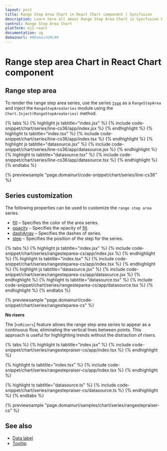 ```yaml
---
layout: post
title: Range Step Area Chart in React Chart component | Syncfusion
description: Learn here all about Range Step Area Chart in Syncfusion React Chart component of Syncfusion Essential JS 2 and more.
control: Range Step Area Chart 
platform: ej2-react
documentation: ug
domainurl: ##DomainURL##
---
```

# Range step area Chart in React Chart component

## Range step area

To render the range step area series, use the series [`type`](https://ej2.syncfusion.com/react/documentation/api/chart/seriesModel/#type) as a `RangeStepArea` and inject the `RangeStepAreaSeries` module using the `Chart.Inject(RangeStepAreaSeries)` method.

{% tabs %}
{% highlight js tabtitle="index.jsx" %}
{% include code-snippet/chart/series/line-cs36/app/index.jsx %}
{% endhighlight %}
{% highlight ts tabtitle="index.tsx" %}
{% include code-snippet/chart/series/line-cs36/app/index.tsx %}
{% endhighlight %}
{% highlight js tabtitle="datasource.jsx" %}
{% include code-snippet/chart/series/line-cs36/app/datasource.jsx %}
{% endhighlight %}
{% highlight ts tabtitle="datasource.tsx" %}
{% include code-snippet/chart/series/line-cs36/app/datasource.tsx %}
{% endhighlight %}
{% endtabs %}

{% previewsample "page.domainurl/code-snippet/chart/series/line-cs36" %}

## Series customization

The following properties can be used to customize the `range step area` series.

* [fill](https://ej2.syncfusion.com/react/documentation/api/chart/seriesModel/#fill) – Specifies the color of the area series.
* [opacity](https://ej2.syncfusion.com/react/documentation/api/chart/seriesModel/#opacity) – Specifies the opacity of [fill](https://ej2.syncfusion.com/react/documentation/api/chart/seriesModel/#fill).
* [dashArray](https://ej2.syncfusion.com/react/documentation/api/chart/seriesModel/#dasharray) – Specifies the dashes of series.
* [step](https://ej2.syncfusion.com/react/documentation/api/chart/seriesModel/#step) – Specifies the position of the step for the series.

{% tabs %}
{% highlight js tabtitle="index.jsx" %}
{% include code-snippet/chart/series/rangesteparea-cs/app/index.jsx %}
{% endhighlight %}
{% highlight ts tabtitle="index.tsx" %}
{% include code-snippet/chart/series/rangesteparea-cs/app/index.tsx %}
{% endhighlight %}
{% highlight js tabtitle="datasource.jsx" %}
{% include code-snippet/chart/series/rangesteparea-cs/app/datasource.jsx %}
{% endhighlight %}
{% highlight ts tabtitle="datasource.tsx" %}
{% include code-snippet/chart/series/rangesteparea-cs/app/datasource.tsx %}
{% endhighlight %}
{% endtabs %}

{% previewsample "page.domainurl/code-snippet/chart/series/rangesteparea-cs" %}

**No risers**

The [`noRisers`] feature allows the range step area series to appear as a continuous flow, eliminating the vertical lines between points. This approach is useful for highlighting trends without the distraction of risers.

{% tabs %}
{% highlight ts tabtitle="index.jsx" %}
{% include code-snippet/chart/series/rangestepraiser-cs/app/index.tsx %}
{% endhighlight %}

{% highlight ts tabtitle="index.tsx" %}
{% include code-snippet/chart/series/rangestepraiser-cs/app/index.tsx %}
{% endhighlight %}

{% highlight ts tabtitle="datasource.ts" %}
{% include code-snippet/chart/series/rangestepraiser-cs/datasource.ts %}
{% endhighlight %}
{% endtabs %}

{% previewsample "page.domainurl/samples/chart/series/rangestepraiser-cs" %}

## See also

* [Data label](./data-labels/)
* [Tooltip](./tool-tip/)
